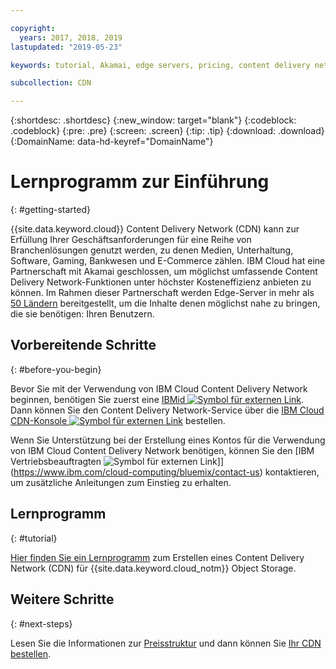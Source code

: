 ```yaml
---

copyright:
  years: 2017, 2018, 2019
lastupdated: "2019-05-23"

keywords: tutorial, Akamai, edge servers, pricing, content delivery network, comprehensive, account

subcollection: CDN

---
```


{:shortdesc: .shortdesc}
{:new_window: target="blank"}
{:codeblock: .codeblock}
{:pre: .pre}
{:screen: .screen}
{:tip: .tip}
{:download: .download}
{:DomainName: data-hd-keyref="DomainName"}

# Lernprogramm zur Einführung
{: #getting-started}

{{site.data.keyword.cloud}} Content Delivery Network (CDN) kann zur Erfüllung Ihrer Geschäftsanforderungen für eine Reihe von Branchenlösungen genutzt werden, zu denen Medien, Unterhaltung, Software, Gaming, Bankwesen und E-Commerce zählen. IBM Cloud hat eine Partnerschaft mit Akamai geschlossen, um möglichst umfassende Content Delivery Network-Funktionen unter höchster Kosteneffizienz anbieten zu können. Im Rahmen dieser Partnerschaft werden Edge-Server in mehr als [50 Ländern](/docs/infrastructure/CDN?topic=CDN-list-of-edge-servers#list-of-edge-servers) bereitgestellt, um die Inhalte denen möglichst nahe zu bringen, die sie benötigen: Ihren Benutzern.

## Vorbereitende Schritte
{: #before-you-begin}

Bevor Sie mit der Verwendung von IBM Cloud Content Delivery Network beginnen, benötigen Sie zuerst eine [IBMid ![Symbol für externen Link](../../icons/launch-glyph.svg "Symbol für externen Link")](https://www.ibm.com/account/us-en/signup/register.html). Dann können Sie den Content Delivery Network-Service über die [IBM Cloud CDN-Konsole ![Symbol für externen Link](../../icons/launch-glyph.svg "Symbol für externen Link")](https://cloud.ibm.com/catalog/infrastructure/cdn-powered-by-akamai) bestellen.

Wenn Sie Unterstützung bei der Erstellung eines Kontos für die Verwendung von IBM Cloud Content Delivery Network benötigen, können Sie den [IBM Vertriebsbeauftragten ![Symbol für externen Link](../../icons/launch-glyph.svg "Symbol für externen Link")]](https://www.ibm.com/cloud-computing/bluemix/contact-us) kontaktieren, um zusätzliche Anleitungen zum Einstieg zu erhalten.

## Lernprogramm
{: #tutorial}

[Hier finden Sie ein Lernprogramm](/docs/tutorials?topic=solution-tutorials-static-files-cdn) zum Erstellen eines Content Delivery Network (CDN) für {{site.data.keyword.cloud_notm}} Object Storage.

## Weitere Schritte
{: #next-steps}

Lesen Sie die Informationen zur [Preisstruktur](/docs/infrastructure/CDN?topic=CDN-pricing#pricing) und dann können Sie [Ihr CDN bestellen](/docs/infrastructure/CDN?topic=CDN-order-a-cdn).

